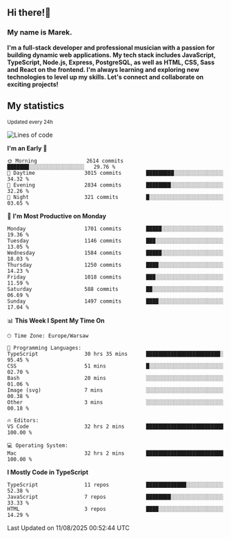 ## Hi there!👋 ##
### My name is Marek. ###

**I'm a full-stack developer and professional musician with a passion for building dynamic web applications. My tech stack includes JavaScript, TypeScript, Node.js, Express, PostgreSQL, as well as HTML, CSS, Sass and React on the frontend. I'm always learning and exploring new technologies to level up my skills. Let's connect and collaborate on exciting projects!**

## My statistics ##
<sub>Updated every 24h</sub>
<!--START_SECTION:waka-->
![Lines of code](https://img.shields.io/badge/From%20Hello%20World%20I%27ve%20Written-1.2%20million%20lines%20of%20code-blue)

**I'm an Early 🐤** 

```text
🌞 Morning                2614 commits        ███████░░░░░░░░░░░░░░░░░░   29.76 % 
🌆 Daytime                3015 commits        █████████░░░░░░░░░░░░░░░░   34.32 % 
🌃 Evening                2834 commits        ████████░░░░░░░░░░░░░░░░░   32.26 % 
🌙 Night                  321 commits         █░░░░░░░░░░░░░░░░░░░░░░░░   03.65 % 
```
📅 **I'm Most Productive on Monday** 

```text
Monday                   1701 commits        █████░░░░░░░░░░░░░░░░░░░░   19.36 % 
Tuesday                  1146 commits        ███░░░░░░░░░░░░░░░░░░░░░░   13.05 % 
Wednesday                1584 commits        █████░░░░░░░░░░░░░░░░░░░░   18.03 % 
Thursday                 1250 commits        ████░░░░░░░░░░░░░░░░░░░░░   14.23 % 
Friday                   1018 commits        ███░░░░░░░░░░░░░░░░░░░░░░   11.59 % 
Saturday                 588 commits         ██░░░░░░░░░░░░░░░░░░░░░░░   06.69 % 
Sunday                   1497 commits        ████░░░░░░░░░░░░░░░░░░░░░   17.04 % 
```


📊 **This Week I Spent My Time On** 

```text
🕑︎ Time Zone: Europe/Warsaw

💬 Programming Languages: 
TypeScript               30 hrs 35 mins      ████████████████████████░   95.45 % 
CSS                      51 mins             █░░░░░░░░░░░░░░░░░░░░░░░░   02.70 % 
Bash                     20 mins             ░░░░░░░░░░░░░░░░░░░░░░░░░   01.06 % 
Image (svg)              7 mins              ░░░░░░░░░░░░░░░░░░░░░░░░░   00.38 % 
Other                    3 mins              ░░░░░░░░░░░░░░░░░░░░░░░░░   00.18 % 

🔥 Editors: 
VS Code                  32 hrs 2 mins       █████████████████████████   100.00 % 

💻 Operating System: 
Mac                      32 hrs 2 mins       █████████████████████████   100.00 % 
```

**I Mostly Code in TypeScript** 

```text
TypeScript               11 repos            █████████████░░░░░░░░░░░░   52.38 % 
JavaScript               7 repos             ████████░░░░░░░░░░░░░░░░░   33.33 % 
HTML                     3 repos             ████░░░░░░░░░░░░░░░░░░░░░   14.29 % 
```




 Last Updated on 11/08/2025 00:52:44 UTC
<!--END_SECTION:waka-->

<!--
**MarekSax/MarekSax** is a ✨ _special_ ✨ repository because its `README.md` (this file) appears on your GitHub profile.

Here are some ideas to get you started:

- 🔭 I’m currently working on ...
- 🌱 I’m currently learning ...
- 👯 I’m looking to collaborate on ...
- 🤔 I’m looking for help with ...
- 💬 Ask me about ...
- 📫 How to reach me: ...
- 😄 Pronouns: ...
- ⚡ Fun fact: ...
-->
